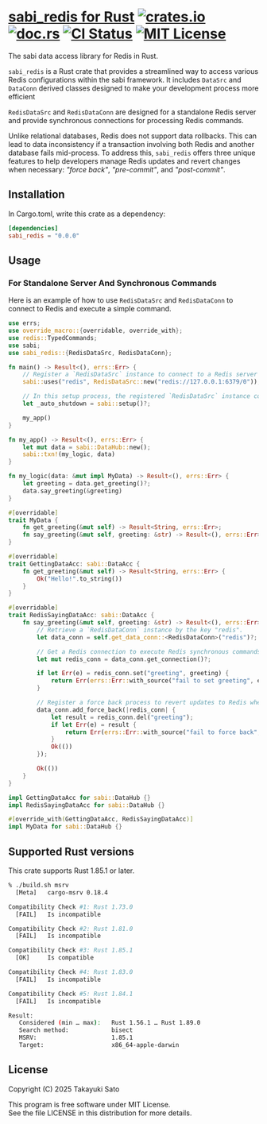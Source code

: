 # [sabi_redis for Rust][repo-url] [![crates.io][cratesio-img]][cratesio-url] [![doc.rs][docrs-img]][docrs-url] [![CI Status][ci-img]][ci-url] [![MIT License][mit-img]][mit-url]

The sabi data access library for Redis in Rust.

`sabi_redis` is a Rust crate that provides a streamlined way to access various Redis configurations
within the sabi framework. It includes `DataSrc` and `DataConn` derived classes designed to make
your development process more efficient

`RedisDataSrc` and `RedisDataConn` are designed for a standalone Redis server and provide
synchronous connections for processing Redis commands.

Unlike relational databases, Redis does not support data rollbacks. This can lead to data
inconsistency if a transaction involving both Redis and another database fails mid-process.
To address this, `sabi_redis` offers three unique features to help developers manage Redis updates
and revert changes when necessary: *"force back"*, *"pre-commit"*, and *"post-commit"*.

## Installation

In Cargo.toml, write this crate as a dependency:

```toml
[dependencies]
sabi_redis = "0.0.0"
```

## Usage

### For Standalone Server And Synchronous Commands

Here is an example of how to use `RedisDataSrc` and `RedisDataConn` to connect to Redis and
execute a simple command.

```rust
use errs;
use override_macro::{overridable, override_with};
use redis::TypedCommands;
use sabi;
use sabi_redis::{RedisDataSrc, RedisDataConn};

fn main() -> Result<(), errs::Err> {
    // Register a `RedisDataSrc` instance to connect to a Redis server with the key "redis".
    sabi::uses("redis", RedisDataSrc::new("redis://127.0.0.1:6379/0"));

    // In this setup process, the registered `RedisDataSrc` instance connects to a Redis server.
    let _auto_shutdown = sabi::setup()?;

    my_app()
}

fn my_app() -> Result<(), errs::Err> {
    let mut data = sabi::DataHub::new();
    sabi::txn!(my_logic, data)
}

fn my_logic(data: &mut impl MyData) -> Result<(), errs::Err> {
    let greeting = data.get_greeting()?;
    data.say_greeting(&greeting)
}

#[overridable]
trait MyData {
    fn get_greeting(&mut self) -> Result<String, errs::Err>;
    fn say_greeting(&mut self, greeting: &str) -> Result<(), errs::Err>;
}

#[overridable]
trait GettingDataAcc: sabi::DataAcc {
    fn get_greeting(&mut self) -> Result<String, errs::Err> {
        Ok("Hello!".to_string())
    }
}

#[overridable]
trait RedisSayingDataAcc: sabi::DataAcc {
    fn say_greeting(&mut self, greeting: &str) -> Result<(), errs::Err> {
        // Retrieve a `RedisDataConn` instance by the key "redis".
        let data_conn = self.get_data_conn::<RedisDataConn>("redis")?;

        // Get a Redis connection to execute Redis synchronous commands.
        let mut redis_conn = data_conn.get_connection()?;

        if let Err(e) = redis_conn.set("greeting", greeting) {
            return Err(errs::Err::with_source("fail to set greeting", e));
        }

        // Register a force back process to revert updates to Redis when an error occurs.
        data_conn.add_force_back(|redis_conn| {
            let result = redis_conn.del("greeting");
            if let Err(e) = result {
                return Err(errs::Err::with_source("fail to force back", e));
            }
            Ok(())
        });

        Ok(())
    }
}

impl GettingDataAcc for sabi::DataHub {}
impl RedisSayingDataAcc for sabi::DataHub {}

#[override_with(GettingDataAcc, RedisSayingDataAcc)]
impl MyData for sabi::DataHub {}
```


## Supported Rust versions

This crate supports Rust 1.85.1 or later.

```sh
% ./build.sh msrv
  [Meta]   cargo-msrv 0.18.4

Compatibility Check #1: Rust 1.73.0
  [FAIL]   Is incompatible

Compatibility Check #2: Rust 1.81.0
  [FAIL]   Is incompatible

Compatibility Check #3: Rust 1.85.1
  [OK]     Is compatible

Compatibility Check #4: Rust 1.83.0
  [FAIL]   Is incompatible

Compatibility Check #5: Rust 1.84.1
  [FAIL]   Is incompatible

Result:
   Considered (min … max):   Rust 1.56.1 … Rust 1.89.0
   Search method:            bisect
   MSRV:                     1.85.1
   Target:                   x86_64-apple-darwin
```

## License

Copyright (C) 2025 Takayuki Sato

This program is free software under MIT License.<br>
See the file LICENSE in this distribution for more details.


[repo-url]: https://github.com/sttk/sabi_redis-rust
[cratesio-img]: https://img.shields.io/badge/crates.io-ver.0.0.0-fc8d62?logo=rust
[cratesio-url]: https://crates.io/crates/sabi_redis
[docrs-img]: https://img.shields.io/badge/doc.rs-sabi_redis-66c2a5?logo=docs.rs
[docrs-url]: https://docs.rs/sabi_redis
[ci-img]: https://github.com/sttk/sabi_redis-rust/actions/workflows/rust.yml/badge.svg?branch=main
[ci-url]: https://github.com/sttk/sabi_redis-rust/actions?query=branch%3Amain
[mit-img]: https://img.shields.io/badge/license-MIT-green.svg
[mit-url]: https://opensource.org/licenses/MIT

